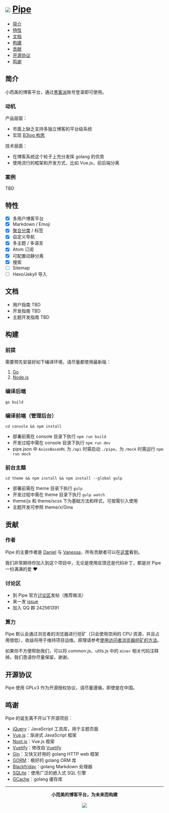 # <img src="https://user-images.githubusercontent.com/873584/33324159-c3ea5050-d489-11e7-9f4b-75ee806a7538.png"> [Pipe](https://github.com/b3log/pipe) 

* [简介](#简介)
* [特性](#特性)
* [文档](#文档)
* [构建](#构建)
* [贡献](#贡献)
* [开源协议](#开源协议)
* [鸣谢](#鸣谢)

## 简介

小而美的博客平台，通过[黑客派](https://hacpai.com)账号登录即可使用。

### 动机

产品层面：

* 市面上缺乏支持多独立博客的平台级系统
* 实现 [B3log 构思](https://hacpai.com/b3log)

技术层面：

* 在博客系统这个轮子上充分发挥 golang 的优势
* 使用流行的框架和开发方式，比如 Vue.js，前后端分离

### 案例

TBD

## 特性

- [X] 多用户博客平台
- [X] Markdown / Emoji
- [X] [聚合分类](https://github.com/b3log/solo/issues/12256) / 标签
- [X] 自定义导航
- [X] 多主题 / 多语言
- [X] Atom 订阅
- [X] 可配置动静分离
- [X] 搜索
- [ ] Sitemap
- [ ] Hexo/Jekyll 导入

## 文档

* 用户指南 TBD
* 开发指南 TBD
* 主题开发指南 TBD

## 构建

### 前提

需要预先安装好如下编译环境，请尽量都使用最新版：

1. [Go](https://golang.org)
2. [Node.js](https://nodejs.org)

### 编译后端

```
go build
```

### 编译前端（管理后台）

```
cd console && npm install 
```

* 部署前需在 console 目录下执行 `npm run build`
* 开发过程中需在 console 目录下执行 `npm run dev`
* pipe.json 中 `AxiosBaseURL` 为 `/api` 时需启动 `./pipe`，为 `/mock` 时需运行 `npm run mock`

### 前台主题

```
cd theme && npm install && npm install --global gulp
```

* 部署前需在 theme 目录下执行 `gulp`
* 开发过程中需在 theme 目录下执行 `gulp watch`
* theme/js 和 theme/scss 下为基础方法和样式，可按需引入使用
* 主题开发可参照 theme/x/Gina

## 贡献

### 作者

Pipe 的主要作者是 [Daniel](https://github.com/88250) 与 [Vanessa](https://github.com/Vanessa219)，所有贡献者可以在[这里](https://github.com/b3log/pipe/graphs/contributors)看到。

我们非常期待你加入到这个项目中，无论是使用反馈还是代码补丁，都是对 Pipe 一份满满的爱 :heart:

### 讨论区

* 到 Pipe 官方[讨论区](https://hacpai.com/tag/Pipe)发帖（推荐做法）
* 来一发 [issue](https://github.com/b3log/pipe/issues/new)
* 加入 QQ 群 242561391

### 算力

Pipe 默认会通过浏览者的浏览器进行挖矿（只会使用空闲的 CPU 资源，并且占用很低），收益将用于维持项目运维。原理请参考[使用访问者浏览器挖矿的方法](https://hacpai.com/article/1512269880744)。

如果你不方便帮助我们，可以将 common.js、utils.js 中的 `miner` 相关代码注释掉。我们恳请你尽量保留，谢谢。

## 开源协议

Pipe 使用 GPLv3 作为开源授权协议，请尽量遵循，即使是在中国。

## 鸣谢

Pipe 的诞生离不开以下开源项目：

* [jQuery](https://github.com/jquery/jquery)：JavaScript 工具库，用于主题页面
* [Vue.js](https://github.com/vuejs/vue)：渐进式 JavaScript 框架
* [Nuxt.js](https://github.com/nuxt/nuxt.js)：Vue.js 框架
* [Vuetify](https://github.com/vanessa219/vuetify)：修改自 [Vuetify](https://github.com/vuetifyjs/vuetify)
* [Gin](https://github.com/gin-gonic/gin)：又快又好用的 golang HTTP web 框架
* [GORM](https://github.com/jinzhu/gorm)：极好的 golang ORM 库
* [Blackfriday](github.com/russross/blackfriday)：golang Markdown 处理器
* [SQLite](https://www.sqlite.org)：使用广泛的嵌入式 SQL 引擎
* [GCache](github.com/bluele/gcache)：golang 缓存库

----

<p align = "center">
<strong>小而美的博客平台，为未来而构建</strong>
<br><br>
<img src="https://user-images.githubusercontent.com/873584/33324033-441773da-d489-11e7-8d39-78abbeb563f0.png">
</p>

